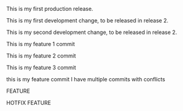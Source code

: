 This is my first production release.

This is my first development change, to be released in release 2.

This is my second development change, to be released in release 2.

This is my feature 1 commit

This is my feature 2 commit

This is my feature 3 commit

this is my feature commit
I have multiple commits with conflicts

FEATURE

HOTFIX FEATURE
